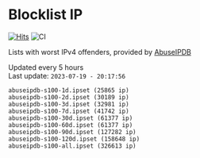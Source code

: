 # Blocklist IP

[![Hits](https://hits.seeyoufarm.com/api/count/incr/badge.svg?url=https%3A%2F%2Fgithub.com%2Fborestad%2Fblocklist-ip%2F&count_bg=%2379C83D&title_bg=%23555555&icon=&icon_color=%23E7E7E7&title=hits&edge_flat=false)](https://hits.seeyoufarm.com)  ![CI](https://img.shields.io/github/workflow/status/borestad/blocklist-ip/CI?style=flat-square)

Lists with worst IPv4 offenders, provided by [AbuseIPDB](https://www.abuseipdb.com/)

<!-- FOOTER-PLACEHOLDER -->
Updated every 5 hours<br>
Last update: `2023-07-19 - 20:17:56`
```
abuseipdb-s100-1d.ipset (25865 ip)
abuseipdb-s100-2d.ipset (30189 ip)
abuseipdb-s100-3d.ipset (32981 ip)
abuseipdb-s100-7d.ipset (41742 ip)
abuseipdb-s100-30d.ipset (61377 ip)
abuseipdb-s100-60d.ipset (61377 ip)
abuseipdb-s100-90d.ipset (127282 ip)
abuseipdb-s100-120d.ipset (158648 ip)
abuseipdb-s100-all.ipset (326613 ip)
```
